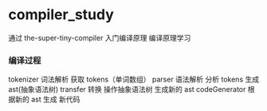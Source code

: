 # compiler_study

通过 the-super-tiny-compiler 入门编译原理
编译原理学习

### 编译过程

tokenizer 词法解析 获取 tokens（单词数组）
parser 语法解析 分析 tokens 生成 ast(抽象语法树)
transfer 转换 操作抽象语法树 生成新的 ast
codeGenerator 根据新的 ast 生成 新代码

